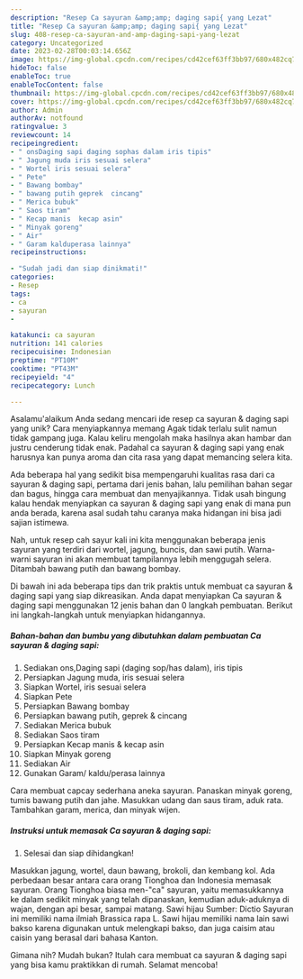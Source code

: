 ```yaml
---
description: "Resep Ca sayuran &amp;amp; daging sapi{ yang Lezat"
title: "Resep Ca sayuran &amp;amp; daging sapi{ yang Lezat"
slug: 408-resep-ca-sayuran-and-amp-daging-sapi-yang-lezat
category: Uncategorized
date: 2023-02-28T00:03:14.656Z
image: https://img-global.cpcdn.com/recipes/cd42cef63ff3bb97/680x482cq70/ca-sayuran-daging-sapi-foto-resep-utama.jpg
hideToc: false
enableToc: true
enableTocContent: false
thumbnail: https://img-global.cpcdn.com/recipes/cd42cef63ff3bb97/680x482cq70/ca-sayuran-daging-sapi-foto-resep-utama.jpg
cover: https://img-global.cpcdn.com/recipes/cd42cef63ff3bb97/680x482cq70/ca-sayuran-daging-sapi-foto-resep-utama.jpg
author: Admin
authorAv: notfound
ratingvalue: 3
reviewcount: 14
recipeingredient:
- " onsDaging sapi daging sophas dalam iris tipis"
- " Jagung muda iris sesuai selera"
- " Wortel iris sesuai selera"
- " Pete"
- " Bawang bombay"
- " bawang putih geprek  cincang"
- " Merica bubuk"
- " Saos tiram"
- " Kecap manis  kecap asin"
- " Minyak goreng"
- " Air"
- " Garam kalduperasa lainnya"
recipeinstructions:

- "Sudah jadi dan siap dinikmati!"
categories:
- Resep
tags:
- ca
- sayuran
- 

katakunci: ca sayuran  
nutrition: 141 calories
recipecuisine: Indonesian
preptime: "PT10M"
cooktime: "PT43M"
recipeyield: "4"
recipecategory: Lunch

---
```



Asalamu'alaikum Anda sedang mencari ide resep ca sayuran &amp; daging sapi yang unik? Cara menyiapkannya memang Agak tidak terlalu sulit namun tidak gampang juga. Kalau keliru mengolah maka hasilnya akan hambar dan justru cenderung tidak enak. Padahal ca sayuran &amp; daging sapi yang enak harusnya kan punya aroma dan cita rasa yang dapat memancing selera kita.


Ada beberapa hal yang sedikit bisa mempengaruhi kualitas rasa dari ca sayuran &amp; daging sapi, pertama dari jenis bahan, lalu pemilihan bahan segar dan bagus, hingga cara membuat dan menyajikannya. Tidak usah bingung kalau hendak menyiapkan ca sayuran &amp; daging sapi yang enak di mana pun anda berada, karena asal sudah tahu caranya maka hidangan ini bisa jadi sajian istimewa.

Nah, untuk resep cah sayur kali ini kita menggunakan beberapa jenis sayuran yang terdiri dari wortel, jagung, buncis, dan sawi putih. Warna-warni sayuran ini akan membuat tampilannya lebih menggugah selera. Ditambah bawang putih dan bawang bombay.


Di bawah ini ada beberapa tips dan trik praktis untuk membuat ca sayuran &amp; daging sapi yang siap dikreasikan. Anda dapat menyiapkan Ca sayuran &amp; daging sapi menggunakan 12 jenis bahan dan 0 langkah pembuatan. Berikut ini langkah-langkah untuk menyiapkan hidangannya.

<!--inarticleads1-->

##### Bahan-bahan dan bumbu yang dibutuhkan dalam pembuatan Ca sayuran &amp; daging sapi:

1. Sediakan  ons,Daging sapi (daging sop/has dalam), iris tipis
1. Persiapkan  Jagung muda, iris sesuai selera
1. Siapkan  Wortel, iris sesuai selera
1. Siapkan  Pete
1. Persiapkan  Bawang bombay
1. Persiapkan  bawang putih, geprek &amp; cincang
1. Sediakan  Merica bubuk
1. Sediakan  Saos tiram
1. Persiapkan  Kecap manis &amp; kecap asin
1. Siapkan  Minyak goreng
1. Sediakan  Air
1. Gunakan  Garam/ kaldu/perasa lainnya


Cara membuat capcay sederhana aneka sayuran. Panaskan minyak goreng, tumis bawang putih dan jahe. Masukkan udang dan saus tiram, aduk rata. Tambahkan garam, merica, dan minyak wijen. 

<!--inarticleads2-->

##### Instruksi untuk memasak Ca sayuran &amp; daging sapi:


1. Selesai dan siap dihidangkan!

Masukkan jagung, wortel, daun bawang, brokoli, dan kembang kol. Ada perbedaan besar antara cara orang Tionghoa dan Indonesia memasak sayuran. Orang Tionghoa biasa men-&#34;ca&#34; sayuran, yaitu memasukkannya ke dalam sedikit minyak yang telah dipanaskan, kemudian aduk-aduknya di wajan, dengan api besar, sampai matang. Sawi hijau Sumber: Dictio Sayuran ini memiliki nama ilmiah Brassica rapa L. Sawi hijau memiliki nama lain sawi bakso karena digunakan untuk melengkapi bakso, dan juga caisim atau caisin yang berasal dari bahasa Kanton. 

Gimana nih? Mudah bukan? Itulah cara membuat ca sayuran &amp; daging sapi yang bisa kamu praktikkan di rumah. Selamat mencoba!
